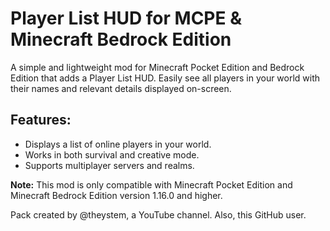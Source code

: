 # Player List HUD for MCPE & Minecraft Bedrock Edition
A simple and lightweight mod for Minecraft Pocket Edition and Bedrock Edition that adds a Player List HUD. Easily see all players in your world with their names and relevant details displayed on-screen.  

## Features:  
- Displays a list of online players in your world.  
- Works in both survival and creative mode.  
- Supports multiplayer servers and realms.  

**Note:** This mod is only compatible with Minecraft Pocket Edition and Minecraft Bedrock Edition version 1.16.0 and higher.  

Pack created by @theystem, a YouTube channel. Also, this GitHub user. 
